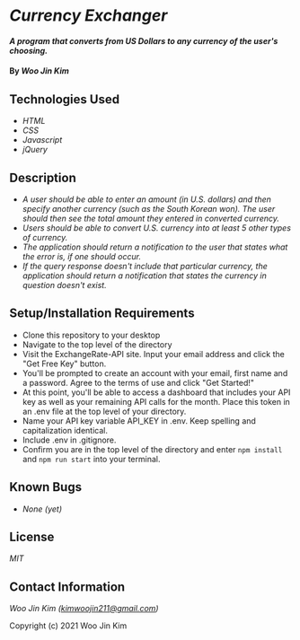 # _Currency Exchanger_

#### _A program that converts from US Dollars to any currency of the user's choosing._

#### By _**Woo Jin Kim**_

## Technologies Used

* _HTML_
* _CSS_
* _Javascript_
* _jQuery_


## Description

* _A user should be able to enter an amount (in U.S. dollars) and then specify another currency (such as the South Korean won). The user should then see the total amount they entered in converted currency._
* _Users should be able to convert U.S. currency into at least 5 other types of currency._
* _The application should return a notification to the user that states what the error is, if one should occur._
* _If the query response doesn't include that particular currency, the application should return a notification that states the currency in question doesn't exist._

## Setup/Installation Requirements

* Clone this repository to your desktop
* Navigate to the top level of the directory
* Visit the ExchangeRate-API site. Input your email address and click the "Get Free Key" button.
* You'll be prompted to create an account with your email, first name and a password. Agree to the terms of use and click "Get Started!"
* At this point, you'll be able to access a dashboard that includes your API key as well as your remaining API calls for the month. Place this token in an .env file at the top level of your directory. 
* Name your API key variable API_KEY in .env. Keep spelling and capitalization identical.
* Include .env in .gitignore.
* Confirm you are in the top level of the directory and enter `npm install` and `npm run start` into your terminal.

## Known Bugs

* _None (yet)_

## License

_MIT_

## Contact Information

_Woo Jin Kim (kimwoojin211@gmail.com)_

Copyright (c) 2021 Woo Jin Kim